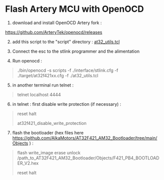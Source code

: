 # Flash Artery MCU with OpenOCD

1. download and install OpenOCD Artery fork :

https://github.com/ArteryTek/openocd/releases

2. add this script to the "script" directory : [at32_utils.tcl](at32_utils.tcl)

3. Connect the esc to the stlink programmer and the alimentation

4. Run openocd :

> ./bin/openocd -s scripts -f ./interface/stlink.cfg -f ./target/at32f421xx.cfg -f ./at32_utils.tcl

5. in another terminal run telnet :

> telnet localhost 4444

6. in telnet : first disable write protection (if necessary) :

> reset halt
> 
> at32f421_disable_write_protection

7. flash the bootloader (hex files here https://github.com/AlkaMotors/AT32F421_AM32_Bootloader/tree/main/Objects ) :

> flash write_image erase unlock /path_to_AT32F421_AM32_Bootloader/Objects/F421_PB4_BOOTLOADER_V2.hex
> 
> reset halt
